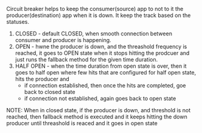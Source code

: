 Circuit breaker helps to keep the consumer(source) app to not to it the producer(destination) app when it is down.
It keep the track based on the statuses.
1. CLOSED - default CLOSED, when smooth connection between consumer and producer is happening.
2. OPEN - hwne the producer is down, and the threashold frequency is reached, it goes to OPEN state when it stops hitting the prodcuer and just runs the fallback method for the given time duration.
3. HALF OPEN - when the time duration from open state is over, then it goes to half open where few hits that are configured for half open state, hits the producer and
    - if connection established, then once the hits are completed, goe back to closed state
    - if connection not established, again goes back to open state

NOTE: When in closed state, if the producer is down, and threshold is not reached, then fallback method is executed and it keeps hitting the down producer until threashold is reaced and it goes in open state
